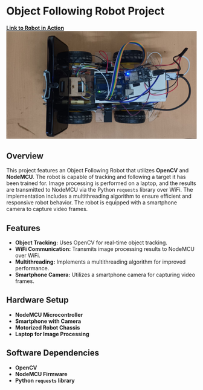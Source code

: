 # Object Following Robot Project
[**Link to Robot in Action**](https://drive.google.com/file/d/1mn1hODnlCbF6M08VOaH5GQYa4s3tzvXw/view?usp=sharing)
![Robot Image](OFR2.jpeg)

## Overview

This project features an Object Following Robot that utilizes **OpenCV** and **NodeMCU**. The robot is capable of tracking and following a target it has been trained for. 
Image processing is performed on a laptop, and the results are transmitted to NodeMCU via the Python `requests` library over WiFi.
The implementation includes a multithreading algorithm to ensure efficient and responsive robot behavior. The robot is equipped with a smartphone camera to capture video frames.

## Features

- **Object Tracking:** Uses OpenCV for real-time object tracking.
- **WiFi Communication:** Transmits image processing results to NodeMCU over WiFi.
- **Multithreading:** Implements a multithreading algorithm for improved performance.
- **Smartphone Camera:** Utilizes a smartphone camera for capturing video frames.

## Hardware Setup

- **NodeMCU Microcontroller**
- **Smartphone with Camera**
- **Motorized Robot Chassis**
- **Laptop for Image Processing**

## Software Dependencies

- **OpenCV**
- **NodeMCU Firmware**
- **Python `requests` library**


